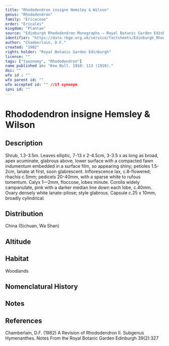```yaml
---
title: "Rhododendron insigne Hemsley & Wilson"
genus: "Rhododendron"
family: "Ericaceae"
order: "Ericales"
kingdom: "Plantae"
source: "Edinburgh Rhododendron Monographs – Royal Botanic Garden Edinburgh"
identifier: "https://data.rbge.org.uk/service/factsheets/Edinburgh_Rhododendron_Monographs.xhtml"
author: "Chamberlain, D.F."
created: "1982"
rights holder: "Royal Botanic Garden Edinburgh"
license: ""
tags: ["taxonomy", "Rhododendron"]
name published in: "Kew Bull. 1910: 113 (1910)."
doi: ""
wfo id : ""
wfo parent id: ""
wfo accepted id: "" //if synonym                      
ipni id: ""
---
```


                       

# Rhododendron insigne Hemsley & Wilson

## Description
Shrub, 1.3-3.5m. Leaves elliptic, 7-13 x 2-4.5cm, 3-3.5 x as long as broad, apex acuminate, glabrous above, lower surface with a compacted fawn indumentum embedded in a surface film, so appearing shiny; petioles 1.5-2cm, lanate at first, soon glabrescent. Inflorescence lax, c.8-flowered; rhachis c.5mm; pedicels 20-40mm, with a sparse white to rufous tomentum. Calyx 1—2mm, floccose, lobes minute. Corolla widely campanulate, pink with a darker median line down each lobe, c.40mm. Ovary densely white lanate-pilose; style glabrous. Capsule c.25 x 10mm, broadly cylindrical.

## Distribution
China (Sichuan, Wa Shan)

## Altitude


## Habitat
Woodlands

## Nomenclatural History

                       
## Notes


## References

Chamberlain, D.F. (1982) A Revision of Rhododendron II. Subgenus Hymenanthes. Notes From the Royal Botanic Garden Edinburgh 39(2):327
